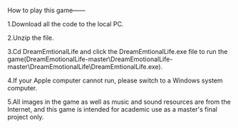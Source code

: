 How to play this game——

1.Download all the code to the local PC.

2.Unzip the file.

3.Cd DreamEmtionalLife and click the DreamEmtionalLife.exe file to run the game(DreamEmotionalLife-master\DreamEmotionalLife-master\DreamEmotionalLife\DreamEmtionalLife.exe).

4.If your Apple computer cannot run, please switch to a Windows system computer.

5.All images in the game as well as music and sound resources are from the Internet, and this game is intended for academic use as a master's final project only.
